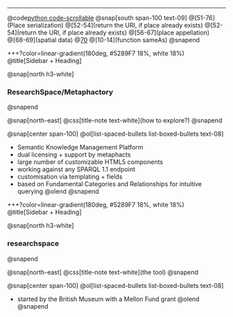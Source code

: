 
---
@code[python code-scrollable](data/cidoc_mapping.py)
@snap[south span-100 text-09]
@[51-76](Place serialization)
@[52-54](return the URI, if place already exists)
@[52-54](return the URI, if place already exists)
@[56-67](place appellation)
@[68-69](spatial data)
@[70](sameAs)
@[10-14](function sameAs)
@snapend

+++?color=linear-gradient(180deg, #5289F7 18%, white 18%)
@title[Sidebar + Heading]

@snap[north h3-white]
### ResearchSpace/Metaphactory
@snapend

@snap[north-east]
@css[title-note text-white](how to explore?)
@snapend

@snap[center span-100]
@ol[list-spaced-bullets list-boxed-bullets text-08]
- Semantic Knowledge Management Platform
- dual licensing + support by metaphacts
- large number of customizable HTML5 components
- working against any SPARQL 1.1 endpoint
- customisation via templating + fields
- based on Fundamental Categories and Relationships  for intuitive querying
@olend
@snapend

+++?color=linear-gradient(180deg, #5289F7 18%, white 18%)
@title[Sidebar + Heading]

@snap[north h3-white]
### researchspace
@snapend

@snap[north-east]
@css[title-note text-white](the tool)
@snapend

@snap[center span-100]
@ol[list-spaced-bullets list-boxed-bullets text-08]
- started by the British Museum with a Mellon Fund grant
@olend
@snapend
